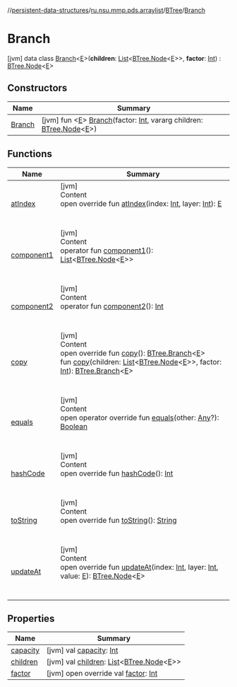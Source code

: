 //[persistent-data-structures](../../../index.md)/[ru.nsu.mmp.pds.arraylist](../../index.md)/[BTree](../index.md)/[Branch](index.md)



# Branch  
 [jvm] data class [Branch](index.md)<[E](index.md)>(**children**: [List](https://kotlinlang.org/api/latest/jvm/stdlib/kotlin.collections/-list/index.html)<[BTree.Node](../-node/index.md)<[E](index.md)>>, **factor**: [Int](https://kotlinlang.org/api/latest/jvm/stdlib/kotlin/-int/index.html)) : [BTree.Node](../-node/index.md)<[E](index.md)>    


## Constructors  
  
|  Name|  Summary| 
|---|---|
| <a name="ru.nsu.mmp.pds.arraylist/BTree.Branch/Branch/#kotlin.Int#kotlin.Array[ru.nsu.mmp.pds.arraylist.BTree.Node[TypeParam(bounds=[kotlin.Any?])]]/PointingToDeclaration/"></a>[Branch](-branch.md)| <a name="ru.nsu.mmp.pds.arraylist/BTree.Branch/Branch/#kotlin.Int#kotlin.Array[ru.nsu.mmp.pds.arraylist.BTree.Node[TypeParam(bounds=[kotlin.Any?])]]/PointingToDeclaration/"></a> [jvm] fun <[E](index.md)> [Branch](-branch.md)(factor: [Int](https://kotlinlang.org/api/latest/jvm/stdlib/kotlin/-int/index.html), vararg children: [BTree.Node](../-node/index.md)<[E](index.md)>)   <br>


## Functions  
  
|  Name|  Summary| 
|---|---|
| <a name="ru.nsu.mmp.pds.arraylist/BTree.Branch/atIndex/#kotlin.Int#kotlin.Int/PointingToDeclaration/"></a>[atIndex](at-index.md)| <a name="ru.nsu.mmp.pds.arraylist/BTree.Branch/atIndex/#kotlin.Int#kotlin.Int/PointingToDeclaration/"></a>[jvm]  <br>Content  <br>open override fun [atIndex](at-index.md)(index: [Int](https://kotlinlang.org/api/latest/jvm/stdlib/kotlin/-int/index.html), layer: [Int](https://kotlinlang.org/api/latest/jvm/stdlib/kotlin/-int/index.html)): [E](index.md)  <br><br><br>
| <a name="ru.nsu.mmp.pds.arraylist/BTree.Branch/component1/#/PointingToDeclaration/"></a>[component1](component1.md)| <a name="ru.nsu.mmp.pds.arraylist/BTree.Branch/component1/#/PointingToDeclaration/"></a>[jvm]  <br>Content  <br>operator fun [component1](component1.md)(): [List](https://kotlinlang.org/api/latest/jvm/stdlib/kotlin.collections/-list/index.html)<[BTree.Node](../-node/index.md)<[E](index.md)>>  <br><br><br>
| <a name="ru.nsu.mmp.pds.arraylist/BTree.Branch/component2/#/PointingToDeclaration/"></a>[component2](component2.md)| <a name="ru.nsu.mmp.pds.arraylist/BTree.Branch/component2/#/PointingToDeclaration/"></a>[jvm]  <br>Content  <br>operator fun [component2](component2.md)(): [Int](https://kotlinlang.org/api/latest/jvm/stdlib/kotlin/-int/index.html)  <br><br><br>
| <a name="ru.nsu.mmp.pds.arraylist/BTree.Branch/copy/#/PointingToDeclaration/"></a>[copy](copy.md)| <a name="ru.nsu.mmp.pds.arraylist/BTree.Branch/copy/#/PointingToDeclaration/"></a>[jvm]  <br>Content  <br>open override fun [copy](copy.md)(): [BTree.Branch](index.md)<[E](index.md)>  <br>fun [copy](copy.md)(children: [List](https://kotlinlang.org/api/latest/jvm/stdlib/kotlin.collections/-list/index.html)<[BTree.Node](../-node/index.md)<[E](index.md)>>, factor: [Int](https://kotlinlang.org/api/latest/jvm/stdlib/kotlin/-int/index.html)): [BTree.Branch](index.md)<[E](index.md)>  <br><br><br>
| <a name="kotlin/Any/equals/#kotlin.Any?/PointingToDeclaration/"></a>[equals](../../../ru.nsu.mmp.pds.map/-persistent-tree-map/-entry/index.md#%5Bkotlin%2FAny%2Fequals%2F%23kotlin.Any%3F%2FPointingToDeclaration%2F%5D%2FFunctions%2F-28448196)| <a name="kotlin/Any/equals/#kotlin.Any?/PointingToDeclaration/"></a>[jvm]  <br>Content  <br>open operator override fun [equals](../../../ru.nsu.mmp.pds.map/-persistent-tree-map/-entry/index.md#%5Bkotlin%2FAny%2Fequals%2F%23kotlin.Any%3F%2FPointingToDeclaration%2F%5D%2FFunctions%2F-28448196)(other: [Any](https://kotlinlang.org/api/latest/jvm/stdlib/kotlin/-any/index.html)?): [Boolean](https://kotlinlang.org/api/latest/jvm/stdlib/kotlin/-boolean/index.html)  <br><br><br>
| <a name="kotlin/Any/hashCode/#/PointingToDeclaration/"></a>[hashCode](../../../ru.nsu.mmp.pds.map/-persistent-tree-map/-entry/index.md#%5Bkotlin%2FAny%2FhashCode%2F%23%2FPointingToDeclaration%2F%5D%2FFunctions%2F-28448196)| <a name="kotlin/Any/hashCode/#/PointingToDeclaration/"></a>[jvm]  <br>Content  <br>open override fun [hashCode](../../../ru.nsu.mmp.pds.map/-persistent-tree-map/-entry/index.md#%5Bkotlin%2FAny%2FhashCode%2F%23%2FPointingToDeclaration%2F%5D%2FFunctions%2F-28448196)(): [Int](https://kotlinlang.org/api/latest/jvm/stdlib/kotlin/-int/index.html)  <br><br><br>
| <a name="kotlin/Any/toString/#/PointingToDeclaration/"></a>[toString](../../../ru.nsu.mmp.pds.map/-persistent-tree-map/-entry/index.md#%5Bkotlin%2FAny%2FtoString%2F%23%2FPointingToDeclaration%2F%5D%2FFunctions%2F-28448196)| <a name="kotlin/Any/toString/#/PointingToDeclaration/"></a>[jvm]  <br>Content  <br>open override fun [toString](../../../ru.nsu.mmp.pds.map/-persistent-tree-map/-entry/index.md#%5Bkotlin%2FAny%2FtoString%2F%23%2FPointingToDeclaration%2F%5D%2FFunctions%2F-28448196)(): [String](https://kotlinlang.org/api/latest/jvm/stdlib/kotlin/-string/index.html)  <br><br><br>
| <a name="ru.nsu.mmp.pds.arraylist/BTree.Branch/updateAt/#kotlin.Int#kotlin.Int#TypeParam(bounds=[kotlin.Any?])/PointingToDeclaration/"></a>[updateAt](update-at.md)| <a name="ru.nsu.mmp.pds.arraylist/BTree.Branch/updateAt/#kotlin.Int#kotlin.Int#TypeParam(bounds=[kotlin.Any?])/PointingToDeclaration/"></a>[jvm]  <br>Content  <br>open override fun [updateAt](update-at.md)(index: [Int](https://kotlinlang.org/api/latest/jvm/stdlib/kotlin/-int/index.html), layer: [Int](https://kotlinlang.org/api/latest/jvm/stdlib/kotlin/-int/index.html), value: [E](index.md)): [BTree.Node](../-node/index.md)<[E](index.md)>  <br><br><br>


## Properties  
  
|  Name|  Summary| 
|---|---|
| <a name="ru.nsu.mmp.pds.arraylist/BTree.Branch/capacity/#/PointingToDeclaration/"></a>[capacity](index.md#%5Bru.nsu.mmp.pds.arraylist%2FBTree.Branch%2Fcapacity%2F%23%2FPointingToDeclaration%2F%5D%2FProperties%2F-28448196)| <a name="ru.nsu.mmp.pds.arraylist/BTree.Branch/capacity/#/PointingToDeclaration/"></a> [jvm] val [capacity](index.md#%5Bru.nsu.mmp.pds.arraylist%2FBTree.Branch%2Fcapacity%2F%23%2FPointingToDeclaration%2F%5D%2FProperties%2F-28448196): [Int](https://kotlinlang.org/api/latest/jvm/stdlib/kotlin/-int/index.html)   <br>
| <a name="ru.nsu.mmp.pds.arraylist/BTree.Branch/children/#/PointingToDeclaration/"></a>[children](children.md)| <a name="ru.nsu.mmp.pds.arraylist/BTree.Branch/children/#/PointingToDeclaration/"></a> [jvm] val [children](children.md): [List](https://kotlinlang.org/api/latest/jvm/stdlib/kotlin.collections/-list/index.html)<[BTree.Node](../-node/index.md)<[E](index.md)>>   <br>
| <a name="ru.nsu.mmp.pds.arraylist/BTree.Branch/factor/#/PointingToDeclaration/"></a>[factor](factor.md)| <a name="ru.nsu.mmp.pds.arraylist/BTree.Branch/factor/#/PointingToDeclaration/"></a> [jvm] open override val [factor](factor.md): [Int](https://kotlinlang.org/api/latest/jvm/stdlib/kotlin/-int/index.html)   <br>

